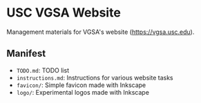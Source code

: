 # USC VGSA Website

Management materials for VGSA's website (<https://vgsa.usc.edu>).

## Manifest

- `TODO.md`: TODO list
- `instructions.md`: Instructions for various website tasks
- `favicon/`: Simple favicon made with Inkscape
- `logo/`: Experimental logos made with Inkscape
